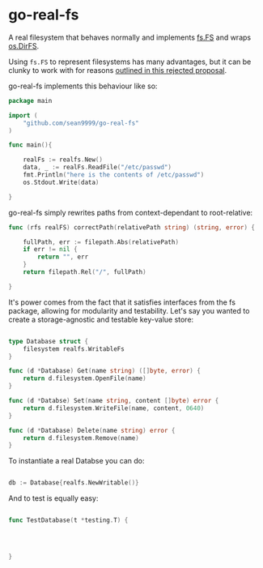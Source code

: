 # go-real-fs

A real filesystem that behaves normally and implements [fs.FS](https://pkg.go.dev/io/fs#FS) and wraps [os.DirFS](https://pkg.go.dev/os#DirFS).

Using `fs.FS` to represent filesystems has many advantages, but it can be clunky to work with for reasons [outlined in this rejected proposal](https://github.com/golang/go/issues/47803).

go-real-fs implements this behaviour like so:

```go
package main

import (
    "github.com/sean9999/go-real-fs"
)

func main(){

    realFs := realfs.New()
    data, _ := realFs.ReadFile("/etc/passwd")
    fmt.Println("here is the contents of /etc/passwd")
    os.Stdout.Write(data)

}
```

go-real-fs simply rewrites paths from context-dependant to root-relative:

```go
func (rfs realFS) correctPath(relativePath string) (string, error) {

	fullPath, err := filepath.Abs(relativePath)
	if err != nil {
		return "", err
	}
	return filepath.Rel("/", fullPath)

}
```

It's power comes from the fact that it satisfies interfaces from the fs package, allowing for modularity and testability. Let's say you wanted to create a storage-agnostic and testable key-value store: 

```go

type Database struct {
    filesystem realfs.WritableFs
}

func (d *Database) Get(name string) ([]byte, error) {
    return d.filesystem.OpenFile(name)
}

func (d *Databse) Set(name string, content []byte) error {
    return d.filesystem.WriteFile(name, content, 0640)
}

func (d *Database) Delete(name string) error {
    return d.filesystem.Remove(name)
}

```

To instantiate a real Databse you can do:

```go

db := Database{realfs.NewWritable()} 

```

And to test is equally easy:

```go

func TestDatabase(t *testing.T) {

    


}

```